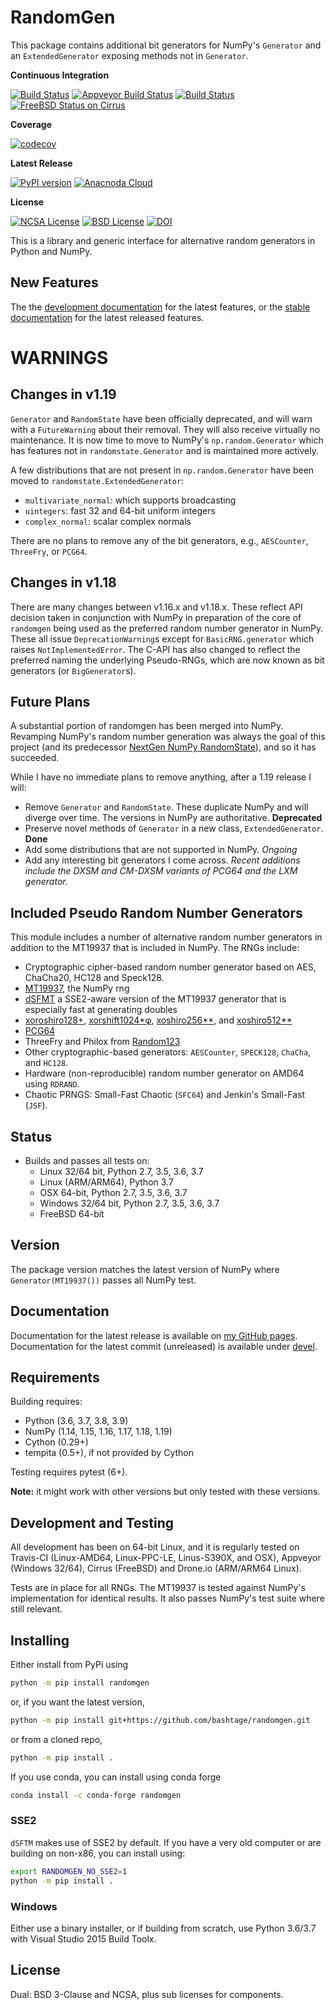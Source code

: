 # RandomGen

This package contains additional bit generators for NumPy's
`Generator` and an `ExtendedGenerator` exposing methods not in `Generator`.


**Continuous Integration**

[![Build Status](https://dev.azure.com/kevinksheppard0207/kevinksheppard/_apis/build/status/bashtage.randomgen?branchName=main)](https://dev.azure.com/kevinksheppard0207/kevinksheppard/_build/latest?definitionId=2&branchName=main)
[![Appveyor Build Status](https://ci.appveyor.com/api/projects/status/46r9xsmuwi8bxsbj/branch/main?svg=true)](https://ci.appveyor.com/project/bashtage/randomgen/branch/main)
[![Build Status](https://cloud.drone.io/api/badges/bashtage/randomgen/status.svg)](https://cloud.drone.io/bashtage/randomgen)
[![FreeBSD Status on Cirrus](https://api.cirrus-ci.com/github/bashtage/randomgen.svg?branch=main)](https://cirrus-ci.com/github/bashtage/randomgen)

**Coverage**

[![codecov](https://codecov.io/gh/bashtage/randomgen/branch/main/graph/badge.svg)](https://codecov.io/gh/bashtage/randomgen)

**Latest Release**

[![PyPI version](https://badge.fury.io/py/randomgen.svg)](https://pypi.org/project/randomgen/)
[![Anacnoda Cloud](https://anaconda.org/conda-forge/randomgen/badges/version.svg)](https://anaconda.org/conda-forge/randomgen)

**License**

[![NCSA License](https://img.shields.io/badge/License-NCSA-blue.svg)](https://opensource.org/licenses/NCSA)
[![BSD License](https://img.shields.io/badge/License-BSD%203--Clause-blue.svg)](https://opensource.org/licenses/BSD-3-Clause)
[![DOI](https://zenodo.org/badge/122181085.svg)](https://zenodo.org/badge/latestdoi/122181085)

This is a library and generic interface for alternative random
generators in Python and NumPy.

## New Features

The the [development documentation](https://bashtage.github.io/randomgen/change-log.html) for the latest features,
or the [stable documentation](https://bashtage.github.io/randomgen/devel/change-log.html) for the latest released features.


# WARNINGS

## Changes in v1.19

``Generator`` and ``RandomState`` have been officially deprecated, and will
warn with a ``FutureWarning`` about their removal. They will also receive virtually
no maintenance. It is now time to move to NumPy's ``np.random.Generator`` which has
features not in ``randomstate.Generator`` and is maintained more actively.

A few distributions that are not present in ``np.random.Generator`` have been moved
to ``randomstate.ExtendedGenerator``:

* `multivariate_normal`: which supports broadcasting
* `uintegers`: fast 32 and 64-bit uniform integers
* `complex_normal`: scalar complex normals

There are no plans to remove any of the bit generators, e.g., ``AESCounter``,
``ThreeFry``, or ``PCG64``. 

## Changes in v1.18

There are many changes between v1.16.x and v1.18.x. These reflect API
decision taken in conjunction with NumPy in preparation of the core
of `randomgen` being used as the preferred random number generator in
NumPy. These all issue `DeprecationWarning`s except for `BasicRNG.generator`
which raises `NotImplementedError`. The C-API has also changed to reflect
the preferred naming the underlying Pseudo-RNGs, which are now known as
bit generators (or `BigGenerator`s).

## Future Plans

A substantial portion of randomgen has been merged into NumPy. Revamping NumPy's random
number generation was always the goal of this project (and its predecessor
[NextGen NumPy RandomState](https://github.com/bashtage/ng-numpy-randomstate>)),
and so it has succeeded.

While I have no immediate plans to remove anything, after a 1.19 release I will:

* Remove `Generator` and `RandomState`. These duplicate NumPy and will diverge over time.
  The versions in NumPy are authoritative. **Deprecated**
* Preserve novel methods of `Generator` in a new class, `ExtendedGenerator`. **Done**
* Add some distributions that are not supported in NumPy. _Ongoing_
* Add any interesting bit generators I come across. _Recent additions include the DXSM and CM-DXSM variants of PCG64 and the LXM generator._

## Included Pseudo Random Number Generators

This module includes a number of alternative random
number generators in addition to the MT19937 that is included in NumPy.
The RNGs include:

* Cryptographic cipher-based random number generator based on AES, ChaCha20, HC128 and Speck128.
* [MT19937](https://github.com/numpy/numpy/blob/main/numpy/random/mtrand/),
 the NumPy rng
* [dSFMT](http://www.math.sci.hiroshima-u.ac.jp/~m-mat/MT/SFMT/) a
  SSE2-aware version of the MT19937 generator that is especially fast at
  generating doubles
* [xoroshiro128+](https://prng.di.unimi.it/),
  [xorshift1024*φ](https://prng.di.unimi.it/),
  [xoshiro256**](https://prng.di.unimi.it/),
  and [xoshiro512**](https://prng.di.unimi.it/)
* [PCG64](https://www.pcg-random.org/)
* ThreeFry and Philox from [Random123](https://www.deshawresearch.com/resources_random123.html)
* Other cryptographic-based generators: `AESCounter`, `SPECK128`, `ChaCha`, and `HC128`.
* Hardware (non-reproducible) random number generator on AMD64 using `RDRAND`.
* Chaotic PRNGS: Small-Fast Chaotic (`SFC64`) and Jenkin's Small-Fast (`JSF`).

  

## Status

* Builds and passes all tests on:
  * Linux 32/64 bit, Python 2.7, 3.5, 3.6, 3.7
  * Linux (ARM/ARM64), Python 3.7
  * OSX 64-bit, Python 2.7, 3.5, 3.6, 3.7
  * Windows 32/64 bit, Python 2.7, 3.5, 3.6, 3.7
  * FreeBSD 64-bit

## Version

The package version matches the latest version of NumPy where
`Generator(MT19937())` passes all NumPy test.

## Documentation

Documentation for the latest release is available on
[my GitHub pages](https://bashtage.github.io/randomgen/). Documentation for
the latest commit (unreleased) is available under
[devel](https://bashtage.github.io/randomgen/devel/).


## Requirements
Building requires:

* Python (3.6, 3.7, 3.8, 3.9)
* NumPy (1.14, 1.15, 1.16, 1.17, 1.18, 1.19)
* Cython (0.29+)
* tempita (0.5+), if not provided by Cython

Testing requires pytest (6+).

**Note:** it might work with other versions but only tested with these
versions.

## Development and Testing

All development has been on 64-bit Linux, and it is regularly tested on
Travis-CI (Linux-AMD64, Linux-PPC-LE, Linus-S390X, and OSX), Appveyor (Windows 32/64),
Cirrus (FreeBSD) and Drone.io (ARM/ARM64 Linux).

Tests are in place for all RNGs. The MT19937 is tested against
NumPy's implementation for identical results. It also passes NumPy's
test suite where still relevant.

## Installing

Either install from PyPi using

```bash
python -m pip install randomgen
```

or, if you want the latest version,

```bash
python -m pip install git+https://github.com/bashtage/randomgen.git
```

or from a cloned repo,

```bash
python -m pip install .
```

If you use conda, you can install using conda forge

```bash
conda install -c conda-forge randomgen
```

### SSE2

`dSFTM` makes use of SSE2 by default.  If you have a very old computer
or are building on non-x86, you can install using:

```bash
export RANDOMGEN_NO_SSE2=1
python -m pip install . 
```

### Windows

Either use a binary installer, or if building from scratch, use
Python 3.6/3.7 with Visual Studio 2015 Build Toolx.

## License

Dual: BSD 3-Clause and NCSA, plus sub licenses for components.
